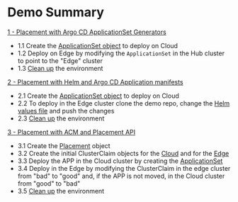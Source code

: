 # Demo Summary

[1 - Placement with Argo CD ApplicationSet Generators](doc/01-generators.md)   
  - 1.1 Create the [ApplicationSet object](../demo-manifests/01-generators/00-argocd-appset.yaml) to deploy on Cloud
  - 1.2 Deploy on Edge by modifying the `ApplicationSet` in the Hub cluster to point to the "Edge" cluster
  - 1.3 [Clean up](../demo-manifests/01-generators/01-clean-up.yaml) the environment

[2 - Placement with Helm and Argo CD Application manifests](doc/02-helm.md)
  - 2.1 Create the [ApplicationSet object](../demo-manifests/02-helm/00-argocd-app.yaml) to deploy on Cloud
  - 2.2 To deploy in the Edge cluster clone the demo repo, change the [Helm values file](../demo-manifests/02-helm/resources/00-argocd-app/values.yaml) and push the changes
  - 2.3 [Clean up](../demo-manifests/02-helm/01-clean-up.yaml) the environment

[3 - Placement with ACM and Placement API](doc/03-placement.md)
  - 3.1 Create the [Placement](../demo-manifests/03-placement-api/00-placement.yaml) object
  - 3.2 Create the initial ClusterClaim objects for the [Cloud](../demo-manifests/03-placement-api/01-clusterclaim-cloud.yaml) and for the [Edge](../demo-manifests/03-placement-api/01-clusterclaim-edge.yaml)
  - 3.3 Deploy the APP in the Cloud cluster by creating the [ApplicationSet](../demo-manifests/03-placement-api/02-argocd-appset.yaml)
  - 3.4 Deploy in the Edge by modifying the ClusterClaim in the edge cluster from "bad" to "good" and, if the APP is not moved, in the Cloud cluster from "good" to "bad"
  - 3.5 [Clean up](../demo-manifests/03-placement-api/03-clean-up.yaml) the environment


